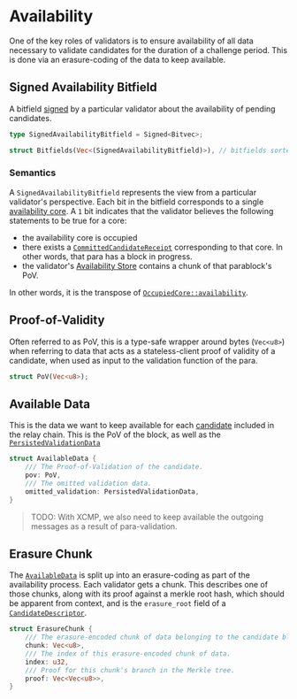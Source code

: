 # Availability

One of the key roles of validators is to ensure availability of all data necessary to validate
candidates for the duration of a challenge period. This is done via an erasure-coding of the data to keep available.

## Signed Availability Bitfield

A bitfield [signed](backing.md#signed-wrapper) by a particular validator about the availability of pending candidates.


```rust
type SignedAvailabilityBitfield = Signed<Bitvec>;

struct Bitfields(Vec<(SignedAvailabilityBitfield)>), // bitfields sorted by validator index, ascending
```

### Semantics

A `SignedAvailabilityBitfield` represents the view from a particular validator's perspective. Each bit in the bitfield corresponds to a single [availability core](../runtime-api/availability-cores.md). A `1` bit indicates that the validator believes the following statements to be true for a core:

- the availability core is occupied
- there exists a [`CommittedCandidateReceipt`](candidate.html#committed-candidate-receipt) corresponding to that core. In other words, that para has a block in progress.
- the validator's [Availability Store](../node/utility/availability-store.md) contains a chunk of that parablock's PoV.

In other words, it is the transpose of [`OccupiedCore::availability`](../runtime-api/availability-cores.md).

## Proof-of-Validity

Often referred to as PoV, this is a type-safe wrapper around bytes (`Vec<u8>`) when referring to data that acts as a stateless-client proof of validity of a candidate, when used as input to the validation function of the para.

```rust
struct PoV(Vec<u8>);
```


## Available Data

This is the data we want to keep available for each [candidate](candidate.md) included in the relay chain. This is the PoV of the block, as well as the [`PersistedValidationData`](candidate.md#persistedvalidationdata)

```rust
struct AvailableData {
    /// The Proof-of-Validation of the candidate.
    pov: PoV,
    /// The omitted validation data.
    omitted_validation: PersistedValidationData,
}
```

> TODO: With XCMP, we also need to keep available the outgoing messages as a result of para-validation.

## Erasure Chunk

The [`AvailableData`](#availabledata) is split up into an erasure-coding as part of the availability process. Each validator gets a chunk. This describes one of those chunks, along with its proof against a merkle root hash, which should be apparent from context, and is the `erasure_root` field of a [`CandidateDescriptor`](candidate.md#candidatedescriptor).


```rust
struct ErasureChunk {
    /// The erasure-encoded chunk of data belonging to the candidate block.
    chunk: Vec<u8>,
    /// The index of this erasure-encoded chunk of data.
    index: u32,
    /// Proof for this chunk's branch in the Merkle tree.
    proof: Vec<Vec<u8>>,
}
```
